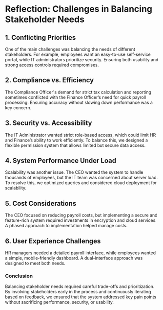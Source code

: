 # Reflection: Challenges in Balancing Stakeholder Needs

## 1. Conflicting Priorities
One of the main challenges was balancing the needs of different stakeholders. For example, employees want an easy-to-use self-service portal, while IT administrators prioritize security. Ensuring both usability and strong access controls required compromises.

## 2. Compliance vs. Efficiency
The Compliance Officer's demand for strict tax calculation and reporting sometimes conflicted with the Finance Officer’s need for quick payroll processing. Ensuring accuracy without slowing down performance was a key concern.

## 3. Security vs. Accessibility
The IT Administrator wanted strict role-based access, which could limit HR and Finance’s ability to work efficiently. To balance this, we designed a flexible permission system that allows limited but secure data access.

## 4. System Performance Under Load
Scalability was another issue. The CEO wanted the system to handle thousands of employees, but the IT team was concerned about server load. To resolve this, we optimized queries and considered cloud deployment for scalability.

## 5. Cost Considerations
The CEO focused on reducing payroll costs, but implementing a secure and feature-rich system required investments in encryption and cloud services. A phased approach to implementation helped manage costs.

## 6. User Experience Challenges
HR managers needed a detailed payroll interface, while employees wanted a simple, mobile-friendly dashboard. A dual-interface approach was designed to meet both needs.

### Conclusion
Balancing stakeholder needs required careful trade-offs and prioritization. By involving stakeholders early in the process and continuously iterating based on feedback, we ensured that the system addressed key pain points without sacrificing performance, security, or usability.

